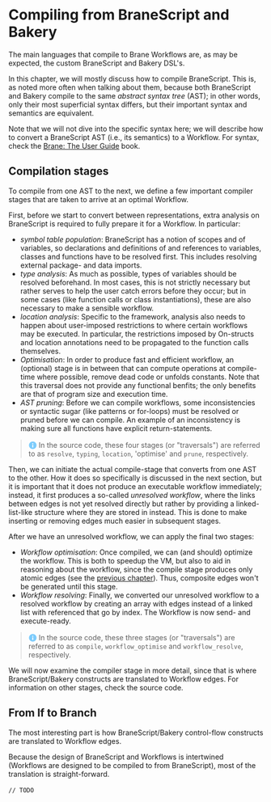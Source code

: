 # Compiling from BraneScript and Bakery
The main languages that compile to Brane Workflows are, as may be expected, the custom BraneScript and Bakery DSL's.

In this chapter, we will mostly discuss how to compile BraneScript. This is, as noted more often when talking about them, because both BraneScript and Bakery compile to the same _abstract syntax tree_ (AST); in other words, only their most superficial syntax differs, but their important syntax and semantics are equivalent.

Note that we will not dive into the specific syntax here; we will describe how to convert a BraneScript AST (i.e., its semantics) to a Workflow. For syntax, check the [Brane: The User Guide](https://wiki.enablingpersonalizedinterventions.nl/user-guide) book.


## Compilation stages
To compile from one AST to the next, we define a few important compiler stages that are taken to arrive at an optimal Workflow.

First, before we start to convert between representations, extra analysis on BraneScript is required to fully prepare it for a Workflow. In particular:
- _symbol table population_: BraneScript has a notion of scopes and of variables, so declarations and definitions of and references to variables, classes and functions have to be resolved first. This includes resolving external package- and data imports.
- _type analysis_: As much as possible, types of variables should be resolved beforehand. In most cases, this is not strictly necessary but rather serves to help the user catch errors before they occur; but in some cases (like function calls or class instantiations), these are also necessary to make a sensible workflow.
- _location analysis_: Specific to the framework, analysis also needs to happen about user-imposed restrictions to where certain workflows may be executed. In particular, the restrictions imposed by On-structs and location annotations need to be propagated to the function calls themselves.
- _Optimisation_: In order to produce fast and efficient workflow, an (optional) stage is in between that can compute operations at compile-time where possible, remove dead code or unfolds constants. Note that this traversal does not provide any functional benfits; the only benefits are that of program size and execution time.
- _AST pruning_: Before we can compile workflows, some inconsistencies or syntactic sugar (like patterns or for-loops) must be resolved or pruned before we can compile. An example of an inconsistency is making sure all functions have explicit return-statements.
> <img src="../../assets/img/info.png" alt="info" width="16" style="margin-top: 3px; margin-bottom: -3px"/> In the source code, these four stages (or "traversals") are referred to as `resolve`, `typing`, `location`, 'optimise' and `prune`, respectively.

Then, we can initiate the actual compile-stage that converts from one AST to the other. How it does so specifically is discussed in the next section, but it is important that it does not produce an executable workflow immediately; instead, it first produces a so-called _unresolved workflow_, where the links between edges is not yet resolved directly but rather by providing a linked-list-like structure where they are stored in instead. This is done to make inserting or removing edges much easier in subsequent stages.

After we have an unresolved workflow, we can apply the final two stages:
- _Workflow optimisation_: Once compiled, we can (and should) optimize the workflow. This is both to speedup the VM, but also to aid in reasoning about the workflow, since the compile stage produces only atomic edges (see the [previous chapter](./graph-edges.md#edges)). Thus, composite edges won't be generated until this stage.
- _Workflow resolving_: Finally, we converted our unresolved workflow to a resolved workflow by creating an array with edges instead of a linked list with referenced that go by index. The Workflow is now send- and execute-ready.
> <img src="../../assets/img/info.png" alt="info" width="16" style="margin-top: 3px; margin-bottom: -3px"/> In the source code, these three stages (or "traversals") are referred to as `compile`, `workflow_optimise` and `workflow_resolve`, respectively.

We will now examine the compiler stage in more detail, since that is where BraneScript/Bakery constructs are translated to Workflow edges. For information on other stages, check the source code.


## From If to Branch
The most interesting part is how BraneScript/Bakery control-flow constructs are translated to Workflow edges.

Because the design of BraneScript and Workflows is intertwined (Workflows are designed to be compiled to from BraneScript), most of the translation is straight-forward.

`// TODO`

